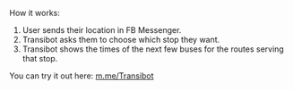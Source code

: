 
How it works:

1. User sends their location in FB Messenger.
2. Transibot asks them to choose which stop they want.
3. Transibot shows the times of the next few buses for the routes serving that stop.

You can try it out here:
<a href="https://m.me/Transibot">m.me/Transibot</a>



